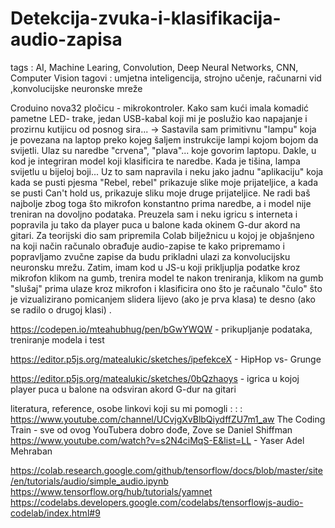# Detekcija-zvuka-i-klasifikacija-audio-zapisa
tags : AI, Machine Learing, Convolution, Deep Neural Networks, CNN, Computer Vision 
tagovi : umjetna inteligencija, strojno učenje, računarni vid ,konvolucijske neuronske mreže

Croduino nova32 pločicu - mikrokontroler. Kako sam kući imala komadić pametne LED- trake,
jedan USB-kabal koji mi je poslužio kao napajanje i prozirnu kutijicu od posnog sira... 
-> Sastavila sam primitivnu "lampu" koja je povezana na laptop preko kojeg šaljem instrukcije lampi kojom bojom da svijetli. Ulaz su naredbe "crvena", "plava"... 
koje govorim laptopu. Dakle, u kod je integriran model koji klasificira te naredbe.
Kada je tišina, lampa svijetlu u bijeloj boji...
Uz to sam napravila i neku jako jadnu "aplikaciju" koja kada se pusti pjesma "Rebel, rebel" prikazuje slike moje prijateljice, 
a kada se pusti Can't hold us, prikazuje sliku moje druge prijateljice. Ne radi baš najbolje zbog toga što mikrofon konstantno prima naredbe,
a i model nije treniran na dovoljno podataka. 
Preuzela sam i neku igricu s interneta i popravila ju tako da player puca u balone kada okinem G-dur akord na gitari. 
Za teorijski dio sam pripremila Colab bilježnicu u kojoj je objašnjeno na koji način računalo obrađuje
audio-zapise te kako pripremamo i popravljamo zvučne zapise da budu prikladni ulazi za konvolucijsku neuronsku mrežu. 
Zatim, imam kod u JS-u koji prikljuplja podatke kroz mikrofon klikom na gumb, trenira model te nakon treniranja,
klikom na gumb "slušaj" prima ulaze kroz mikrofon i klasificira ono što je računalo "čulo" što je vizualizirano 
pomicanjem slidera lijevo (ako je prva klasa) te desno (ako se radilo o drugoj klasi) .


https://codepen.io/mteahubhug/pen/bGwYWQW - prikupljanje podataka, treniranje modela i test

https://editor.p5js.org/matealukic/sketches/ipefekceX - HipHop vs- Grunge 

https://editor.p5js.org/matealukic/sketches/0bQzhaoys - igrica u kojoj player puca u balone na odsviran akord G-dur na gitari


literatura, reference, osobe linkovi koji su mi pomogli : : : 
https://www.youtube.com/channel/UCvjgXvBlbQiydffZU7m1_aw The Coding Train - sve od ovog YouTubera dobro dođe, Zove se Daniel Shiffman
https://www.youtube.com/watch?v=s2N4ciMqS-E&list=LL - Yaser Adel Mehraban 

https://colab.research.google.com/github/tensorflow/docs/blob/master/site/en/tutorials/audio/simple_audio.ipynb
https://www.tensorflow.org/hub/tutorials/yamnet
https://codelabs.developers.google.com/codelabs/tensorflowjs-audio-codelab/index.html#9


